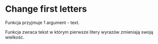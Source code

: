# Change first letters

Funkcja przyjmuje 1 argument - text.

Funkcja zwraca tekst w którym pierwsze litery wyrazów zmieniają swoją wielkość.
